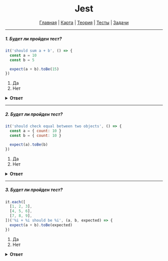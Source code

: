 <div align="center">

# Jest

[Главная](https://github.com/dollaween/junior-roadmap/)
|
[Карта](/roadmap/README.md)
|
[Теория](/theory/README.md)
|
[Тесты](/tests/README.md)
|
[Задачи](/tasks/README.md)

</div>

---

##### 1. Будет ли пройден тест?

```js
it('should sum a + b', () => {
  const a = 10
  const b = 5

  expect(a + b).toBe(15)
})
```

1. Да
2. Нет

<details><summary><b>Ответ</b></summary>
<p>

  **Ответ: 1**

</p>
</details>

---

##### 2. Будет ли пройден тест?

```js
it('should check equal between two objects', () => {
  const a = { count: 10 }
  const b = { count: 10 }

  expect(a).toBe(b)
})
```

1. Да
2. Нет

<details><summary><b>Ответ</b></summary>
<p>

  **Ответ: 2**
  
  Будет ошибка — "Received: serializes to the same string".

  Объекты нужно сравнивать через утверждение `.toEqual`.
  
  ```js
  it('should sum a + b', () => {
    const a = { count: 10 }
    const b = { count: 10 }

    expect(a).toEqual(b)
  })
  ```

</p>
</details>

---

##### 3. Будет ли пройден тест?

```js
it.each([
  [1, 2, 3],
  [4, 5, 6],
  [7, 8, 9],
])('%i + %i should be %i', (a, b, expected) => {
  expect(a + b).toBe(expected)
})
```

1. Да
2. Нет

<details><summary><b>Ответ</b></summary>
<p>

  **Ответ: 2**
  
  `it.each` — запускает тест несколько раз с указанным набором входных параметров.
  
  В данном случае, тест будет запущен три раза с параметрами:
  - `a = 1, b = 2, expected = 3`
  - `a = 4, b = 5, expected = 6`
  - `a = 7, b = 8, expected = 9`
  
  На второй и третий запуск тест пройден не будет.

</p>
</details>



